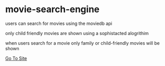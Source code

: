 # movie-search-engine

<p>users can search for movies using the moviedb api</p>
<p>only child friendly movies are shown using a sophistacted alogrithim</p>
<p>when users search for a movie only family or child-friendly movies will be shown</p>
<p><a href="www.kiidszone.ml"/>Go To Site </p>
